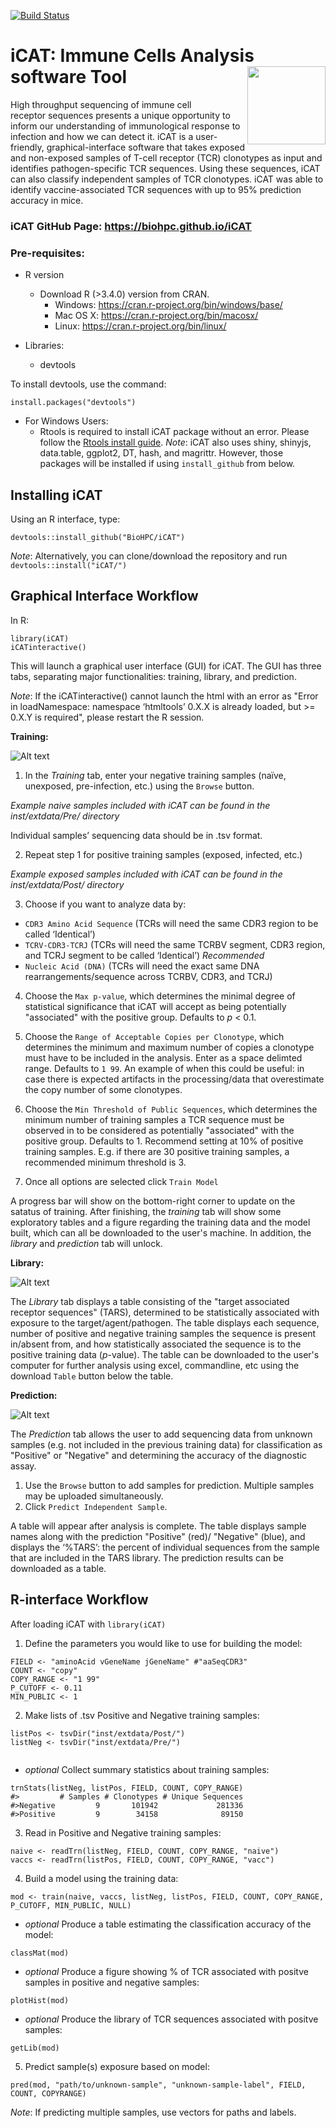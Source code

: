 [![Build Status](https://travis-ci.org/BioHPC/iCAT.svg?branch=master)](https://travis-ci.org/BioHPC/iCAT)

# iCAT: Immune Cells Analysis software Tool <img src="inst/app/www/cat2.png" align="right" width="125"/>

High throughput sequencing of immune cell receptor sequences presents a unique opportunity to inform our understanding of immunological response to infection and how we can detect it. iCAT is a user-friendly, graphical-interface software that takes exposed and non-exposed samples of T-cell receptor (TCR) clonotypes as input and identifies pathogen-specific TCR sequences. Using these sequences, iCAT can also classify independent samples of TCR clonotypes. iCAT was able to identify vaccine-associated TCR sequences with up to 95% prediction accuracy in mice. 

### iCAT GitHub Page: https://biohpc.github.io/iCAT

### Pre-requisites:

* R version
  * Download R (>3.4.0) version from CRAN.
    * Windows: https://cran.r-project.org/bin/windows/base/
    * Mac OS X: https://cran.r-project.org/bin/macosx/
    * Linux: https://cran.r-project.org/bin/linux/

* Libraries:
    - devtools

To install devtools, use the command:
```
install.packages("devtools") 
``` 

* For Windows Users:
  - Rtools is required to install iCAT package without an error. Please follow the [Rtools install guide](https://cran.r-project.org/bin/windows/Rtools/).
*Note*: iCAT also uses shiny, shinyjs, data.table, ggplot2, DT, hash, and magrittr. However, those packages will be installed if using `install_github` from below.

## Installing iCAT

Using an R interface, type:
```  
devtools::install_github("BioHPC/iCAT") 
```  

*Note*: Alternatively, you can clone/download the repository and run `devtools::install("iCAT/")`

## Graphical Interface Workflow

In R:
```  
library(iCAT)
iCATinteractive()
```  

This will launch a graphical user interface (GUI) for iCAT. The GUI has three tabs, separating major functionalities: training, library, and prediction.

*Note*: If the iCATinteractive() cannot launch the html with an error as "Error in loadNamespace: namespace ‘htmltools’ 0.X.X is already loaded, but >= 0.X.Y is required", please restart the R session.

**Training:**

![Alt text](/screenshot/icat.png?raw=true "Training")


1) In the _Training_ tab, enter your negative training samples (naïve, unexposed, pre-infection, etc.) using the `Browse` button.

*Example naive samples included with iCAT can be found in the inst/extdata/Pre/ directory*

Individual samples’ sequencing data should be in .tsv format.

2) Repeat step 1 for positive training samples (exposed, infected, etc.)

*Example exposed samples included with iCAT can be found in the inst/extdata/Post/ directory*

3) Choose if you want to analyze data by: 
- `CDR3 Amino Acid Sequence` (TCRs will need the same CDR3 region to be called ‘Identical’)
- `TCRV-CDR3-TCRJ` (TCRs will need the same TCRBV segment, CDR3 region, and TCRJ segment to be called ‘Identical’) *Recommended*
- `Nucleic Acid (DNA)` (TCRs will need the exact same DNA rearrangements/sequence across TCRBV, CDR3, and TCRJ)

4) Choose the `Max p-value`, which determines the minimal degree of statistical significance that iCAT will accept as being potentially "associated" with the positive group. Defaults to _p_ < 0.1.

5)	Choose the `Range of Acceptable Copies per Clonotype`, which determines the minimum and maximum number of copies a clonotype must have to be included in the analysis. Enter as a space delimted range. Defaults to `1 99`. An example of when this could be useful: in case there is expected artifacts in the processing/data that overestimate the copy number of some clonotypes.

5)	Choose the `Min Threshold of Public Sequences`, which determines the minimum number of training samples a TCR sequence must be observed in to be considered as potentially "associated" with the positive group. Defaults to 1. Recommend setting at 10% of positive training samples. E.g. if there are 30 positive training samples, a recommended minimum threshold is 3. 

6) Once all options are selected click `Train Model`

A progress bar will show on the bottom-right corner to update on the satatus of training. After finishing, the _training_ tab will show some exploratory tables and a figure regarding the training data and the model built, which can all be downloaded to the user's machine. In addition, the _library_ and _prediction_ tab will unlock.

**Library:**

![Alt text](/screenshot/lib-icat2.png?raw=true "Library")

The _Library_ tab displays a table consisting of the "target associated receptor sequences" (TARS), determined to be statistically associated with exposure to the target/agent/pathogen. The table displays each sequence, number of positive and negative training samples the sequence is present in/absent from, and how statistically associated the sequence is to the positive training data (*p*-value). The table can be downloaded to the user's computer for further analysis using excel, commandline, etc using the download `Table` button below the table.

**Prediction:**

![Alt text](/screenshot/pred-icat.png?raw=true "Prediction")

The _Prediction_ tab allows the user to add sequencing data from unknown samples (e.g. not included in the previous training data) for classification as "Positive" or "Negative" and determining the accuracy of the diagnostic assay.

1)	Use the `Browse` button to add samples for prediction. Multiple samples may be uploaded simultaneously.
2)	Click `Predict Independent Sample`.

A table will appear after analysis is complete. The table displays sample names along with the prediction "Positive" (red)/ "Negative" (blue), and displays the ‘%TARS’: the percent of individual sequences from the sample that are included in the TARS library. The prediction results can be downloaded as a table.

## R-interface Workflow

After loading iCAT with `library(iCAT)`

1) Define the parameters you would like to use for building the model:
```
FIELD <- "aminoAcid vGeneName jGeneName" #"aaSeqCDR3"
COUNT <- "copy"
COPY_RANGE <- "1 99" 
P_CUTOFF <- 0.11
MIN_PUBLIC <- 1
```     
2) Make lists of .tsv Positive and Negative training samples:

```     
listPos <- tsvDir("inst/extdata/Post/")
listNeg <- tsvDir("inst/extdata/Pre/")
       
```     
 - _optional_ Collect summary statistics about training samples:

```     
trnStats(listNeg, listPos, FIELD, COUNT, COPY_RANGE)
#>         # Samples # Clonotypes # Unique Sequences
#>Negative         9       101942             281336
#>Positive         9        34158              89150
```     
3) Read in Positive and Negative training samples:

```     
naive <- readTrn(listNeg, FIELD, COUNT, COPY_RANGE, "naive")
vaccs <- readTrn(listPos, FIELD, COUNT, COPY_RANGE, "vacc")     
```     
4) Build a model using the training data:
```      
mod <- train(naive, vaccs, listNeg, listPos, FIELD, COUNT, COPY_RANGE, P_CUTOFF, MIN_PUBLIC, NULL)
```     
       
 - _optional_ Produce a table estimating the classification accuracy of the model: 

```     
classMat(mod)
```     
 - _optional_ Produce a figure showing % of TCR associated with positve samples in positive and negative samples:
    
```     
plotHist(mod)
```          
 - _optional_ Produce the library of TCR sequences associated with positve samples:

```     
getLib(mod) 
```     

5) Predict sample(s) exposure based on model:
```
pred(mod, "path/to/unknown-sample", "unknown-sample-label", FIELD, COUNT, COPYRANGE)
```     
_Note_: If predicting multiple samples, use vectors for paths and labels.
       
       
